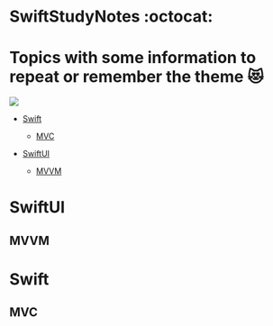# SwiftStudyNotes :octocat:
# Topics with some information to repeat or remember the theme :heart_eyes_cat:
![](https://vk.com/billlionareboy?z=photo662529711_457239026%2Falbum662529711_000%2Frev)
- [Swift](https://github.com/EgorNesterenkoSPB/SwiftStudyNotes#Swift)

  - [MVC](https://github.com/EgorNesterenkoSPB/SwiftStudyNotes#MVC)

- [SwiftUI](https://github.com/EgorNesterenkoSPB/SwiftStudyNotes#SwiftUI)

  - [MVVM](https://github.com/EgorNesterenkoSPB/SwiftStudyNotes#MVVM)
# SwiftUI

## MVVM

# Swift

## MVC
